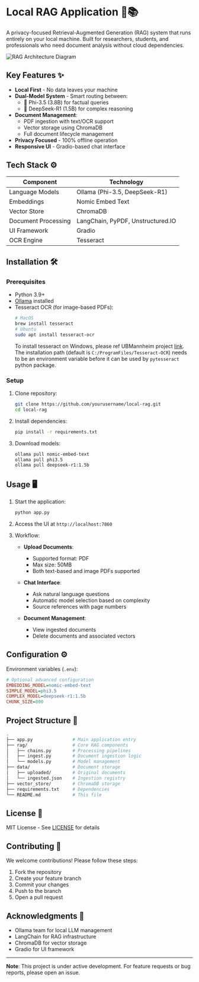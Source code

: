 # Local RAG Application 🧠📚

A privacy-focused Retrieval-Augmented Generation (RAG) system that runs entirely on your local machine. Built for researchers, students, and professionals who need document analysis without cloud dependencies.

![RAG Architecture Diagram](https://admin.bentoml.com/uploads/medium_simple_rag_workflow_091648ef39.png)

## Key Features ✨

- **Local First** - No data leaves your machine
- **Dual-Model System** - Smart routing between:
  - 🚀 Phi-3.5 (3.8B) for factual queries
  - 🧠 DeepSeek-R1 (1.5B) for complex reasoning
- **Document Management**:
  - PDF ingestion with text/OCR support
  - Vector storage using ChromaDB
  - Full document lifecycle management
- **Privacy Focused** - 100% offline operation
- **Responsive UI** - Gradio-based chat interface

## Tech Stack ⚙️

| Component           | Technology                        |
| ------------------- | --------------------------------- |
| Language Models     | Ollama (Phi-3.5, DeepSeek-R1)       |
| Embeddings          | Nomic Embed Text                  |
| Vector Store        | ChromaDB                          |
| Document Processing | LangChain, PyPDF, Unstructured.IO |
| UI Framework        | Gradio                            |
| OCR Engine          | Tesseract                         |

## Installation 🛠️

### Prerequisites

- Python 3.9+
- [Ollama](https://ollama.ai/) installed
- Tesseract OCR (for image-based PDFs):
  ```bash
  # MacOS
  brew install tesseract
  # Ubuntu
  sudo apt install tesseract-ocr
  ```
  To install tesseract on Windows, please ref UBMannheim project [link](https://github.com/UB-Mannheim/tesseract/wiki). The installation path (default is `C:/ProgramFiles/Tesseract-OCR`) needs to be an environment variable before it can be used by `pytesseract` python package.  

### Setup

1. Clone repository:

   ```bash
   git clone https://github.com/yourusername/local-rag.git
   cd local-rag
   ```

2. Install dependencies:

   ```bash
   pip install -r requirements.txt
   ```

3. Download models:
   ```bash
   ollama pull nomic-embed-text
   ollama pull phi3.5
   ollama pull deepseek-r1:1.5b
   ```

## Usage 🖥️

1. Start the application:

   ```bash
   python app.py
   ```

2. Access the UI at `http://localhost:7860`

3. Workflow:

   - **Upload Documents**:

     - Supported format: PDF
     - Max size: 50MB
     - Both text-based and image PDFs supported

   - **Chat Interface**:

     - Ask natural language questions
     - Automatic model selection based on complexity
     - Source references with page numbers

   - **Document Management**:
     - View ingested documents
     - Delete documents and associated vectors

## Configuration ⚙️

Environment variables (`.env`):

```ini
# Optional advanced configuration
EMBEDDING_MODEL=nomic-embed-text
SIMPLE_MODEL=phi3.5
COMPLEX_MODEL=deepseek-r1:1.5b
CHUNK_SIZE=800
```

## Project Structure 📂

```bash
.
├── app.py               # Main application entry
├── rag/                 # Core RAG components
│   ├── chains.py        # Processing pipelines
│   ├── ingest.py        # Document ingestion logic
│   └── models.py        # Model management
├── data/                # Document storage
│   ├── uploaded/        # Original documents
│   └── ingested.json    # Ingestion registry
├── vector_store/        # ChromaDB storage
├── requirements.txt     # Dependencies
└── README.md            # This file
```

## License 📜

MIT License - See [LICENSE](LICENSE) for details

## Contributing 🤝

We welcome contributions! Please follow these steps:

1. Fork the repository
2. Create your feature branch
3. Commit your changes
4. Push to the branch
5. Open a pull request

## Acknowledgments 🙏

- Ollama team for local LLM management
- LangChain for RAG infrastructure
- ChromaDB for vector storage
- Gradio for UI framework

---

**Note**: This project is under active development. For feature requests or bug reports, please open an issue.
